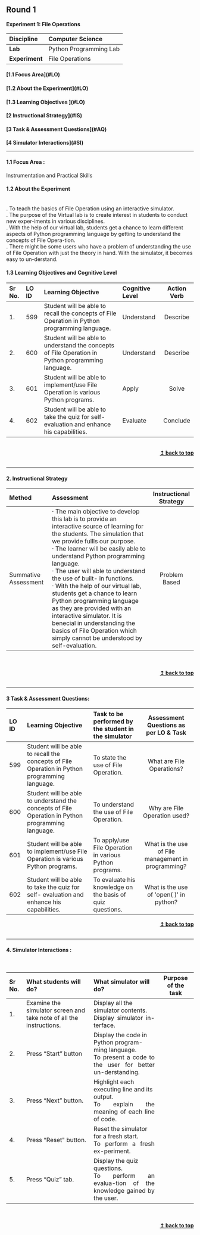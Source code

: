 ## Round 1
<p align="center">

<b> Experiment 1: File Operations </b> <a name="top"></a> <br>
</p>

<b>Discipline | </b> Computer Science
:--|:--|
<b> Lab</b> | Python Programming Lab
<b> Experiment</b>| File Operations


<h4> [1.1 Focus Area](#LO)
<h4> [1.2 About the Experiment](#LO)
<h4> [1.3 Learning Objectives ](#LO)
<h4> [2 Instructional Strategy](#IS)
<h4> [3 Task & Assessment Questions](#AQ)
<h4> [4 Simulator Interactions](#SI)
<hr>

<a name="LO"></a>

#### 1.1 Focus Area :
Instrumentation and Practical Skills

#### 1.2 About the Experiment
<br/>
. To teach the basics of File Operation using an interactive simulator.<br>
. The purpose of the Virtual lab is to create interest in students to conduct new exper-iments in various disciplines.<br>
. With the help of our virtual lab, students get a chance to learn different aspects of Python programming language by getting to understand the concepts of File Opera-tion.<br>
. There might be some users who have a problem of understanding the use of File Operation with just the theory in hand. With the simulator, it becomes easy to un-derstand.<br>


#### 1.3 Learning Objectives and Cognitive Level


Sr No. |  LO ID |    Learning Objective  | Cognitive Level | Action Verb
:--|:--|:--|:--|:-:
1.| 599 | Student will be able to recall the concepts of File Operation in Python programming language.<br> | Understand	| Describe 
2.| 600 | Student will be able to understand the concepts of File Operation in Python programming language. | Understand | Describe
3.| 601 | Student will be able to implement/use File Operation is various Python programs. | Apply | Solve
4.| 602 | Student will be able to take the quiz for self-evaluation and enhance his capabilities. | Evaluate | Conclude

<br/>
<div align="right">
    <b><a href="#top">↥ back to top</a></b>
</div>
<br/>
<hr>
<a name="IS"></a>

#### 2. Instructional Strategy

Method  | Assessment | Instructional Strategy
:--|:--|:-:
Summative Assessment | · The main objective to develop this lab is to provide an interactive source of learning for the students. The simulation that we provide fullls our purpose.<br>· The learner will be easily able to understand Python programming language.<br>· The user will able to understand the use of built- in functions.<br>· With the help of our virtual lab, students get a chance to learn Python programming language as they are provided with an interactive simulator. It is benecial in understanding the basics of File Operation which simply cannot be understood by self-evaluation.	| Problem Based 
<br>
 <div align="justify">
  
<br/>
<div align="right">
    <b><a href="#top">↥ back to top</a></b>
</div>
<br/>
<hr>

<a name="AQ"></a>

#### 3 Task & Assessment Questions:

LO ID |    Learning Objective  | Task to be performed by <br> the student  in the simulator | Assessment Questions as per LO & Task
:--|:--|:--|:-:
599 | Student will be able to recall the concepts of File Operation in Python programming language. | To state the use of File Operation. | What are File Operations?
600 | Student will be able to understand the concepts of File Operation in Python programming language. | To understand the use of File Operation. | Why are File Operation used? 
601 | Student will be able to implement/use File Operation is various Python programs. | To apply/use File Operation in various Python programs. | What is the use of File management in programming?
602 | Student will be able to take the quiz for self- evaluation and enhance his capabilities. | To evaluate his knowledge on the basis of quiz questions. | What is the use of 'open( )' in python?

<div align="right">
    <b><a href="#top">↥ back to top</a></b>
</div>
<br/>
<hr>

<a name="AQ"></a>

#### 4. Simulator Interactions :
<br>

Sr No. |	What students will do?	|  What simulator will do? | Purpose of the task
:--|:--|:--|:-:
1.| Examine the simulator screen and take note of all the instructions. | Display all the simulator contents.  <div align="justify"> Display simulator in-terface.<br> 
2.| Press “Start” button |  Display the code in Python program-ming language. <div align="justify">To present a code to the user for better un-derstanding. <br> 
3.| Press “Next” button. |  Highlight each executing line and its output. <div align="justify">To explain the meaning of each line of code. <br> 
4.| Press “Reset" button. | Reset the simulator for a fresh start.  <div align="justify">To perform a fresh ex-periment.<br> 
5.| Press “Quiz” tab. | Display the quiz questions.  <div align="justify">To perform an evalua-tion of the knowledge gained by the user. <br> 
 <br>

 <br/>
<div align="right">
    <b><a href="#top">↥ back to top</a></b>
</div>
<br/>
